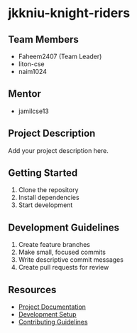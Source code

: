 # jkkniu-knight-riders

## Team Members
- Faheem2407 (Team Leader)
- liton-cse
- naim1024

## Mentor
- jamilcse13

## Project Description
Add your project description here.

## Getting Started
1. Clone the repository
2. Install dependencies
3. Start development

## Development Guidelines
1. Create feature branches
2. Make small, focused commits
3. Write descriptive commit messages
4. Create pull requests for review

## Resources
- [Project Documentation](docs/)
- [Development Setup](docs/setup.md)
- [Contributing Guidelines](CONTRIBUTING.md)

